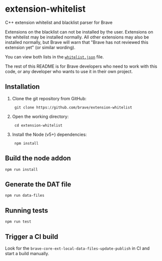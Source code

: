 # extension-whitelist

C++ extension whitelist and blacklist parser for Brave

Extensions on the blacklist can not be installed by the user. Extensions on the whitelist may be installed normally. All other extensions may also be installed normally, but Brave will warn that "Brave has not reviewed this extension yet" (or similar wording).

You can view both lists in the [`whitelist.json`](https://github.com/brave/extension-whitelist/blob/master/data/whitelist.json) file.

The rest of this README is for Brave developers who need to work with this code, or any developer who wants to use it in their own project.

## Installation

1. Clone the git repository from GitHub:

        git clone https://github.com/brave/extension-whitelist

2. Open the working directory:

        cd extension-whitelist

3. Install the Node (v5+) dependencies:

        npm install

## Build the node addon

```
npm run install
```

## Generate the DAT file

```
npm run data-files
```

## Running tests

```
npm run test
```

## Trigger a CI build

Look for the `brave-core-ext-local-data-files-update-publish` in CI and start a build manually.
